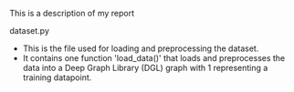 This is a description of my report

dataset.py
- This is the file used for loading and preprocessing the dataset.
- It contains one function 'load_data()' that loads and preprocesses the data into a Deep Graph Library (DGL) graph with 1 representing a training datapoint.